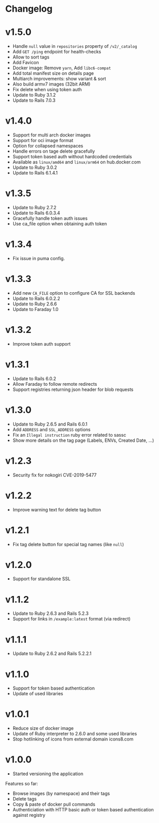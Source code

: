 # Changelog

# v1.5.0

* Handle `null` value in `repositories` property of `/v2/_catalog`
* Add `GET /ping` endpoint for health-checks
* Allow to sort tags
* Add Favicon
* Docker image: Remove `yarn`, Add `libc6-compat`
* Add total manifest size on details page
* Multiarch improvements: show variant & sort
* Also build armv7 images (32bit ARM)
* Fix delete when using token auth
* Update to Ruby 3.1.2
* Update to Rails 7.0.3

# v1.4.0

* Support for multi arch docker images
* Support for oci image format
* Option for collapsed namespaces
* Handle errors on tage delete gracefully
* Support token based auth without hardcoded credentials
* Available as `linux/amd64` and `linux/arm64` on hub.docker.com
* Update to Ruby 3.0.2
* Update to Rails 6.1.4.1

# v1.3.5

* Update to Ruby 2.7.2
* Update to Rails 6.0.3.4
* Gracefully handle token auth issues
* Use ca_file option when obtaining auth token

# v1.3.4

* Fix issue in puma config.

# v1.3.3

* Add new `CA_FILE` option to configure CA for SSL backends
* Update to Rails 6.0.2.2
* Update to Ruby 2.6.6
* Update to Faraday 1.0

# v1.3.2

* Improve token auth support

# v1.3.1

* Update to Rails 6.0.2
* Allow Faraday to follow remote redirects
* Support registries returning json header for blob requests

# v1.3.0

* Update to Ruby 2.6.5 and Rails 6.0.1
* Add `ADDRESS` and `SSL_ADDRESS` options
* Fix an `Illegal instruction` ruby error related to sassc
* Show more details on the tag page (Labels, ENVs, Created Date, ...)

# v1.2.3

* Security fix for nokogiri CVE-2019-5477

# v1.2.2

* Improve warning text for delete tag button

# v1.2.1

* Fix tag delete button for special tag names (like `null`)

# v1.2.0

* Support for standalone SSL

# v1.1.2

* Update to Ruby 2.6.3 and Rails 5.2.3
* Support for links in `/example:latest` format (via redirect)

# v1.1.1

* Update to Ruby 2.6.2 and Rails 5.2.2.1

# v1.1.0

* Support for token based authentication
* Update of used libraries

# v1.0.1

* Reduce size of docker image
* Update of Ruby interpreter to 2.6.0 and some used libraries
* Stop hotlinking of icons from external domain icons8.com

# v1.0.0

* Started versioning the application

Features so far:

* Browse images (by namespace) and their tags
* Delete tags
* Copy & paste of docker pull commands
* Authenticiation with HTTP basic auth or token based authentication against registry
